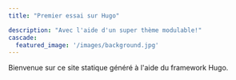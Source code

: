 ```yaml
---
title: "Premier essai sur Hugo"

description: "Avec l'aide d'un super thème modulable!"
cascade:
  featured_image: '/images/background.jpg'
---
```

Bienvenue sur ce site statique généré à l'aide du framework Hugo.
